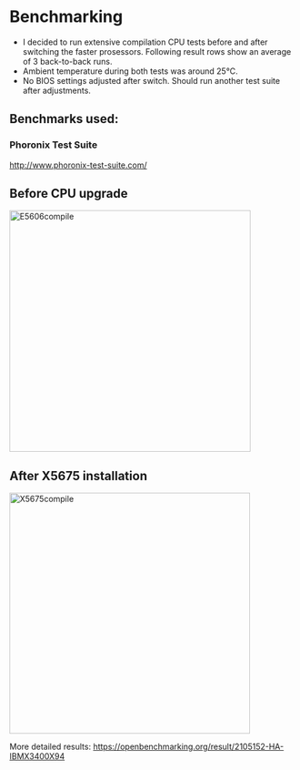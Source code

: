 
# Benchmarking

- I decided to run extensive compilation CPU tests before and after switching the faster prosessors. Following result rows show an average of 3 back-to-back runs.
- Ambient temperature during both tests was around 25°C.
- No BIOS settings adjusted after switch. Should run another test suite after adjustments.

## Benchmarks used:

### Phoronix Test Suite
http://www.phoronix-test-suite.com/

## Before CPU upgrade 


<img width="424" alt="E5606compile" src="https://user-images.githubusercontent.com/41569318/118366409-c938ad00-b5a8-11eb-9cf7-e31ff0499568.PNG">

## After X5675 installation


<img width="423" alt="X5675compile" src="https://user-images.githubusercontent.com/41569318/118366410-cb9b0700-b5a8-11eb-8834-d86bd1e04390.PNG">

More detailed results:
https://openbenchmarking.org/result/2105152-HA-IBMX3400X94
